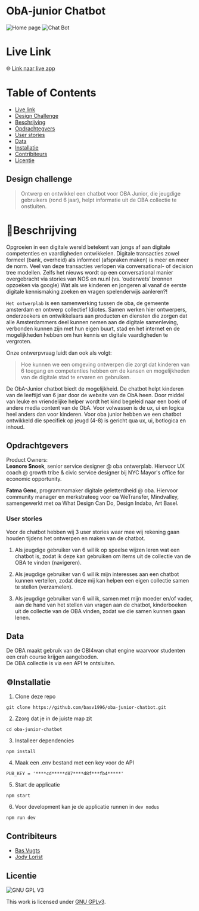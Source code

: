 # ObA-junior Chatbot

![Home page](https://user-images.githubusercontent.com/66092262/174883876-6d3260c3-9108-4226-8974-c3d67fb8c3d5.png)
![Chat Bot](https://user-images.githubusercontent.com/66092262/173659086-dc684564-b48f-44bc-85f6-3d58b31861e7.png)

# Live Link
:globe_with_meridians: [Link naar live app](https://oba-junior-chatbot.herokuapp.com/)


# Table of Contents
- [Live link ](#live-link)
- [Design Challenge](#design-challenge)
- [Beschrijving](#bookBeschrijving)
- [Opdrachtegvers](#opdrachtgevers)
- [User stories](#user-stories)
- [Data](#data)
- [Installatie](#gearinstallatie)
- [Contribiteurs](#contribiteurs)
- [Licentie](#licentie)


## Design challenge
> Ontwerp en ontwikkel een chatbot voor OBA Junior, die jeugdige gebruikers (rond 6 jaar), helpt informatie uit de OBA collectie te onstluiten.

# :book:Beschrijving

Opgroeien in een digitale wereld betekent van jongs af aan digitale competenties en vaardigheden ontwikkelen.
Digitale transacties zowel formeel (bank, overheid) als informeel (afspraken maken) is meer en meer de norm. Veel van deze transacties verlopen via conversational- of decision tree modellen.
Zelfs het nieuws wordt op een conversational manier overgebracht via stories van NOS en nu.nl (vs. ‘ouderwets’ bronnen opzoeken via google)
Wat als we kinderen en jongeren al vanaf de eerste digitale kennismaking zoeken en vragen spelenderwijs aanleren?!

`Het ontwerplab` is een samenwerking tussen de oba, de gemeente amsterdam en ontwerp collectief Idiotes. Samen werken hier ontwerpers, onderzoekers en ontwikkelaars aan producten en diensten die zorgen dat alle Amsterdammers deel kunnen nemen aan de digitale samenleving, verbonden kunnen zijn met hun eigen buurt, stad en het internet en de mogelijkheden hebben om hun kennis en digitale vaardigheden te vergroten.  

Onze ontwerpvraag luidt dan ook als volgt:
> Hoe kunnen we een omgeving ontwerpen die zorgt dat kinderen van 6 toegang en competenties hebben om de kansen en mogelijkheden van de digitale stad te ervaren en gebruiken.

De ObA-Junior chatbot biedt de mogelijkheid. De chatbot helpt kinderen van de leeftijd van 6 jaar door de website van de ObA heen. Door middel van leuke en vriendelijke helper wordt het kind begeleid naar een boek of andere media content van de ObA. Voor volwassen is de ux, ui en logica heel anders dan voor kinderen. Voor oba junior hebben we een chatbot ontwikkeld die specifiek op jeugd (4-8) is gericht qua ux, ui, botlogica en inhoud.


## Opdrachtgevers

Product Owners:  
**Leonore Snoek**, senior service designer @ oba ontwerplab. Hiervoor UX coach @ growth tribe & civic service designer bij NYC Mayor's office for economic opportunity. 

**Fatma Genc**, programmamaker digitale geletterdheid @ oba. Hiervoor community manager en merkstrateeg voor oa WeTransfer, Mindvalley, samengewerkt met oa What Design Can Do, Design Indaba, Art Basel.


### User stories
Voor de chatbot hebben wij 3 user stories waar mee wij rekening gaan houden tijdens het ontwerpen en maken van de chatbot. 

1. Als jeugdige gebruiker van 6 wil ik op speelse wijzen leren wat een chatbot is, zodat ik deze kan gebruiken om items uit de collectie van de OBA te vinden (navigeren).

2. Als jeugdige gebruiker van 6 wil ik mijn interesses aan een chatbot kunnen vertellen, zodat deze mij kan helpen een eigen collectie samen te stellen (verzamelen).

3. Als jeugdige gebruiker van 6 wil ik, samen met mijn moeder en/of vader, aan de hand van het stellen van vragen aan de chatbot, kinderboeken uit de collectie van de OBA vinden, zodat we die samen kunnen gaan lenen.  

## Data
De OBA maakt gebruik van de OBI4wan chat engine waarvoor studenten een crah course krijgen aangeboden.  
De OBA collectie is via een API te ontsluiten.

## :gear:Installatie
1. Clone deze repo
```
git clone https://github.com/basv1996/oba-junior-chatbot.git
```
2. Zzorg dat je in de juiste map zit
```
cd oba-junior-chatbot
```
3. Installeer dependencies
```
npm install
```
4. Maak een .env bestand met een key voor de API
```
PUB_KEY = '****cd*****d87****d8f***fb4*****'
```

5. Start de applicatie
```
npm start
```
6.  Voor development kan je de applicatie runnen in `dev modus`
```
npm run dev
```

## Contribiteurs

- [Bas Vugts](https://github.com/basv1996)
- [Jody Lorist](https://github.com/jody29)

## Licentie

![GNU GPL V3](https://www.gnu.org/graphics/gplv3-127x51.png)

This work is licensed under [GNU GPLv3](./LICENSE).
